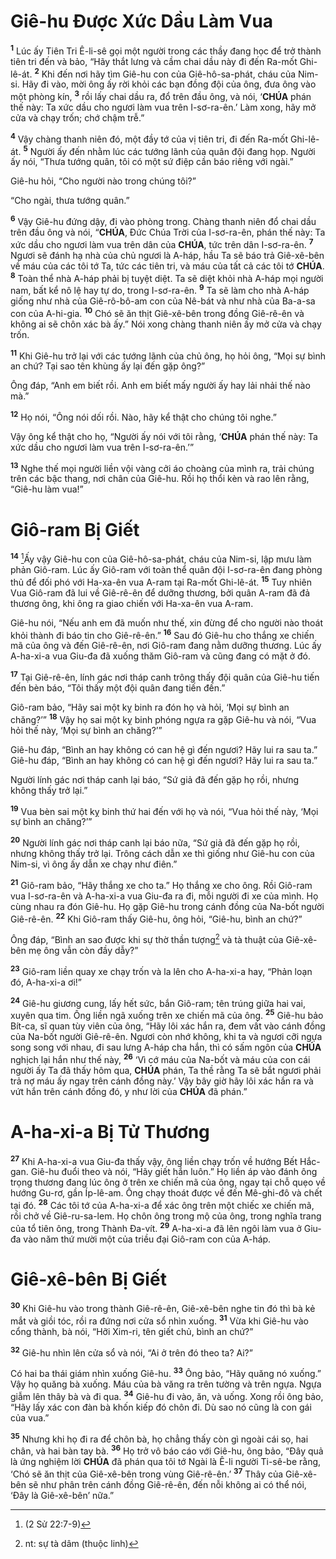 # Giê-hu Được Xức Dầu Làm Vua
<sup><b>1</b></sup> Lúc ấy Tiên Tri Ê-li-sê gọi một người trong các thầy đang học để trở thành tiên tri đến và bảo, “Hãy thắt lưng và cầm chai dầu này đi đến Ra-mốt Ghi-lê-át. <sup><b>2</b></sup> Khi đến nơi hãy tìm Giê-hu con của Giê-hô-sa-phát, cháu của Nim-si. Hãy đi vào, mời ông ấy rời khỏi các bạn đồng đội của ông, đưa ông vào một phòng kín, <sup><b>3</b></sup> rồi lấy chai dầu ra, đổ trên đầu ông, và nói, ‘**CHÚA** phán thế này: Ta xức dầu cho ngươi làm vua trên I-sơ-ra-ên.’ Làm xong, hãy mở cửa và chạy trốn; chớ chậm trễ.”

<sup><b>4</b></sup> Vậy chàng thanh niên đó, một đầy tớ của vị tiên tri, đi đến Ra-mốt Ghi-lê-át. <sup><b>5</b></sup> Người ấy đến nhằm lúc các tướng lãnh của quân đội đang họp. Người ấy nói, “Thưa tướng quân, tôi có một sứ điệp cần báo riêng với ngài.”

Giê-hu hỏi, “Cho người nào trong chúng tôi?”

“Cho ngài, thưa tướng quân.”

<sup><b>6</b></sup> Vậy Giê-hu đứng dậy, đi vào phòng trong. Chàng thanh niên đổ chai dầu trên đầu ông và nói, “**CHÚA**, Đức Chúa Trời của I-sơ-ra-ên, phán thế này: Ta xức dầu cho ngươi làm vua trên dân của **CHÚA**, tức trên dân I-sơ-ra-ên. <sup><b>7</b></sup> Ngươi sẽ đánh hạ nhà của chủ ngươi là A-háp, hầu Ta sẽ báo trả Giê-xê-bên về máu của các tôi tớ Ta, tức các tiên tri, và máu của tất cả các tôi tớ **CHÚA**. <sup><b>8</b></sup> Toàn thể nhà A-háp phải bị tuyệt diệt. Ta sẽ diệt khỏi nhà A-háp mọi người nam, bất kể nô lệ hay tự do, trong I-sơ-ra-ên. <sup><b>9</b></sup> Ta sẽ làm cho nhà A-háp giống như nhà của Giê-rô-bô-am con của Nê-bát và như nhà của Ba-a-sa con của A-hi-gia. <sup><b>10</b></sup> Chó sẽ ăn thịt Giê-xê-bên trong đồng Giê-rê-ên và không ai sẽ chôn xác bà ấy.” Nói xong chàng thanh niên ấy mở cửa và chạy trốn.

<sup><b>11</b></sup> Khi Giê-hu trở lại với các tướng lãnh của chủ ông, họ hỏi ông, “Mọi sự bình an chứ? Tại sao tên khùng ấy lại đến gặp ông?”

Ông đáp, “Anh em biết rồi. Anh em biết mấy người ấy hay lải nhải thế nào mà.”

<sup><b>12</b></sup> Họ nói, “Ông nói dối rồi. Nào, hãy kể thật cho chúng tôi nghe.”

Vậy ông kể thật cho họ, “Người ấy nói với tôi rằng, ‘**CHÚA** phán thế này: Ta xức dầu cho ngươi làm vua trên I-sơ-ra-ên.’”

<sup><b>13</b></sup> Nghe thế mọi người liền vội vàng cởi áo choàng của mình ra, trải chúng trên các bậc thang, nơi chân của Giê-hu. Rồi họ thổi kèn và rao lên rằng, “Giê-hu làm vua!”

# Giô-ram Bị Giết
<sup><b>14</b></sup> [^1@-9e2d2b8e-af2d-4be4-a899-9e15b07fb730]Ấy vậy Giê-hu con của Giê-hô-sa-phát, cháu của Nim-si, lập mưu làm phản Giô-ram. Lúc ấy Giô-ram với toàn thể quân đội I-sơ-ra-ên đang phòng thủ để đối phó với Ha-xa-ên vua A-ram tại Ra-mốt Ghi-lê-át. <sup><b>15</b></sup> Tuy nhiên Vua Giô-ram đã lui về Giê-rê-ên để dưỡng thương, bởi quân A-ram đã đả thương ông, khi ông ra giao chiến với Ha-xa-ên vua A-ram.

Giê-hu nói, “Nếu anh em đã muốn như thế, xin đừng để cho người nào thoát khỏi thành đi báo tin cho Giê-rê-ên.” <sup><b>16</b></sup> Sau đó Giê-hu cho thắng xe chiến mã của ông và đến Giê-rê-ên, nơi Giô-ram đang nằm dưỡng thương. Lúc ấy A-ha-xi-a vua Giu-đa đã xuống thăm Giô-ram và cũng đang có mặt ở đó.

<sup><b>17</b></sup> Tại Giê-rê-ên, lính gác nơi tháp canh trông thấy đội quân của Giê-hu tiến đến bèn báo, “Tôi thấy một đội quân đang tiến đến.”

Giô-ram bảo, “Hãy sai một kỵ binh ra đón họ và hỏi, ‘Mọi sự bình an chăng?’” <sup><b>18</b></sup> Vậy họ sai một kỵ binh phóng ngựa ra gặp Giê-hu và nói, “Vua hỏi thế này, ‘Mọi sự bình an chăng?’”

Giê-hu đáp, “Bình an hay không có can hệ gì đến ngươi? Hãy lui ra sau ta.” Giê-hu đáp, “Bình an hay không có can hệ gì đến ngươi? Hãy lui ra sau ta.”

Người lính gác nơi tháp canh lại báo, “Sứ giả đã đến gặp họ rồi, nhưng không thấy trở lại.”

<sup><b>19</b></sup> Vua bèn sai một kỵ binh thứ hai đến với họ và nói, “Vua hỏi thế này, ‘Mọi sự bình an chăng?’”

<sup><b>20</b></sup> Người lính gác nơi tháp canh lại báo nữa, “Sứ giả đã đến gặp họ rồi, nhưng không thấy trở lại. Trông cách dẫn xe thì giống như Giê-hu con của Nim-si, vì ông ấy dẫn xe chạy như điên.”

<sup><b>21</b></sup> Giô-ram bảo, “Hãy thắng xe cho ta.” Họ thắng xe cho ông. Rồi Giô-ram vua I-sơ-ra-ên và A-ha-xi-a vua Giu-đa ra đi, mỗi người đi xe của mình. Họ cùng nhau ra đón Giê-hu. Họ gặp Giê-hu trong cánh đồng của Na-bốt người Giê-rê-ên. <sup><b>22</b></sup> Khi Giô-ram thấy Giê-hu, ông hỏi, “Giê-hu, bình an chứ?”

Ông đáp, “Bình an sao được khi sự thờ thần tượng[^1-9e2d2b8e-af2d-4be4-a899-9e15b07fb730] và tà thuật của Giê-xê-bên mẹ ông vẫn còn đầy dẫy?”

<sup><b>23</b></sup> Giô-ram liền quay xe chạy trốn và la lên cho A-ha-xi-a hay, “Phản loạn đó, A-ha-xi-a ơi!”

<sup><b>24</b></sup> Giê-hu giương cung, lấy hết sức, bắn Giô-ram; tên trúng giữa hai vai, xuyên qua tim. Ông liền ngã xuống trên xe chiến mã của ông. <sup><b>25</b></sup> Giê-hu bảo Bít-ca, sĩ quan tùy viên của ông, “Hãy lôi xác hắn ra, đem vất vào cánh đồng của Na-bốt người Giê-rê-ên. Ngươi còn nhớ không, khi ta và ngươi cỡi ngựa song song với nhau, đi sau lưng A-háp cha hắn, thì có sấm ngôn của **CHÚA** nghịch lại hắn như thế này, <sup><b>26</b></sup> ‘Vì cớ máu của Na-bốt và máu của con cái người ấy Ta đã thấy hôm qua, **CHÚA** phán, Ta thề rằng Ta sẽ bắt ngươi phải trả nợ máu ấy ngay trên cánh đồng này.’ Vậy bây giờ hãy lôi xác hắn ra và vứt hắn trên cánh đồng đó, y như lời của **CHÚA** đã phán.”

# A-ha-xi-a Bị Tử Thương
<sup><b>27</b></sup> Khi A-ha-xi-a vua Giu-đa thấy vậy, ông liền chạy trốn về hướng Bết Hắc-gan. Giê-hu đuổi theo và nói, “Hãy giết hắn luôn.” Họ liền áp vào đánh ông trọng thương đang lúc ông ở trên xe chiến mã của ông, ngay tại chỗ quẹo về hướng Gu-rơ, gần Íp-lê-am. Ông chạy thoát được về đến Mê-ghi-đô và chết tại đó. <sup><b>28</b></sup> Các tôi tớ của A-ha-xi-a để xác ông trên một chiếc xe chiến mã, rồi chở về Giê-ru-sa-lem. Họ chôn ông trong mộ của ông, trong nghĩa trang của tổ tiên ông, trong Thành Đa-vít. <sup><b>29</b></sup> A-ha-xi-a đã lên ngôi làm vua ở Giu-đa vào năm thứ mười một của triều đại Giô-ram con của A-háp.

# Giê-xê-bên Bị Giết
<sup><b>30</b></sup> Khi Giê-hu vào trong thành Giê-rê-ên, Giê-xê-bên nghe tin đó thì bà kẻ mắt và giồi tóc, rồi ra đứng nơi cửa sổ nhìn xuống. <sup><b>31</b></sup> Vừa khi Giê-hu vào cổng thành, bà nói, “Hỡi Xim-ri, tên giết chủ, bình an chứ?”

<sup><b>32</b></sup> Giê-hu nhìn lên cửa sổ và nói, “Ai ở trên đó theo ta? Ai?”

Có hai ba thái giám nhìn xuống Giê-hu. <sup><b>33</b></sup> Ông bảo, “Hãy quăng nó xuống.” Vậy họ quăng bà xuống. Máu của bà văng ra trên tường và trên ngựa. Ngựa giẫm lên thây bà và đi qua. <sup><b>34</b></sup> Giê-hu đi vào, ăn, và uống. Xong rồi ông bảo, “Hãy lấy xác con đàn bà khốn kiếp đó chôn đi. Dù sao nó cũng là con gái của vua.”

<sup><b>35</b></sup> Nhưng khi họ đi ra để chôn bà, họ chẳng thấy còn gì ngoài cái sọ, hai chân, và hai bàn tay bà. <sup><b>36</b></sup> Họ trở vô báo cáo với Giê-hu, ông bảo, “Đây quả là ứng nghiệm lời **CHÚA** đã phán qua tôi tớ Ngài là Ê-li người Ti-sê-be rằng, ‘Chó sẽ ăn thịt của Giê-xê-bên trong vùng Giê-rê-ên.’ <sup><b>37</b></sup> Thây của Giê-xê-bên sẽ như phân trên cánh đồng Giê-rê-ên, đến nỗi không ai có thể nói, ‘Đây là Giê-xê-bên’ nữa.”

[^1-9e2d2b8e-af2d-4be4-a899-9e15b07fb730]: nt: sự tà dâm (thuộc linh)
[^1@-9e2d2b8e-af2d-4be4-a899-9e15b07fb730]: (2 Sử 22:7-9)